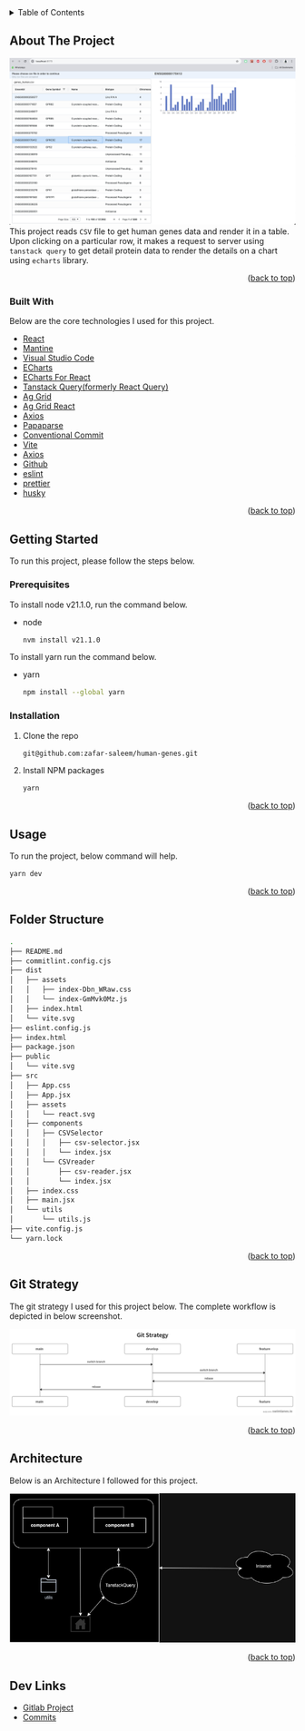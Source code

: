 <!-- TABLE OF CONTENTS -->
<details>
  <summary>Table of Contents</summary>
  <ol>
    <li>
      <a href="#about-the-project">About The Project</a>
      <ul>
        <li><a href="#built-with">Built With</a></li>
      </ul>
    </li>
    <li>
      <a href="#getting-started">Getting Started</a>
      <ul>
        <li><a href="#prerequisites">Prerequisites</a></li>
        <li><a href="#installation">Installation</a></li>
      </ul>
    </li>
    <li><a href="#usage">Usage</a></li>
    <li><a href="#folder-structure">Folder Structure</a></li>
    <li><a href="#git-strategy">Git Strategy</a></li>
    <li><a href="#architecture">Architecture</a></li>
    <li><a href="#contributions">Contributions</a></li>
    <li><a href="#dev-links">Dev Links</a></li>
  </ol>
</details>



<!-- ABOUT THE PROJECT -->
## About The Project

![Product Name Screen Shot](screenshots/screenshot.png)
This project reads `CSV` file to get human genes data and render it in a table. Upon clicking on a particular row, it makes a request to server using `tanstack query` to get detail protein data to render the details on a chart using `echarts` library.

<p align="right">(<a href="#readme-top">back to top</a>)</p>



### Built With

Below are the core technologies I used for this project.

* [React](https://reactjs.org/)
* [Mantine](https://mantine.dev/)
* [Visual Studio Code](https://code.visualstudio.com/)
* [ECharts](https://echarts.apache.org/en/index.html)
* [ECharts For React](https://www.npmjs.com/package/echarts-for-react)
* [Tanstack Query(formerly React Query)](https://tanstack.com/)
* [Ag Grid](https://www.ag-grid.com/)
* [Ag Grid React](https://www.npmjs.com/package/ag-grid-react)
* [Axios](https://axios-http.com/)
* [Papaparse](https://www.papaparse.com/)
* [Conventional Commit](https://www.conventionalcommits.org/en/v1.0.0/)
* [Vite](https://vitejs.dev/)
* [Axios](https://axios-http.com/)
* [Github](https://github.com/)
* [eslint](https://eslint.org/)
* [prettier](https://prettier.io/)
* [husky](https://github.com/typicode/husky)


<p align="right">(<a href="#readme-top">back to top</a>)</p>

<!-- GETTING STARTED -->
## Getting Started

To run this project, please follow the steps below.

### Prerequisites

To install node v21.1.0, run the command below.

* node
  ```sh
  nvm install v21.1.0
  ```

To install yarn run the command below.
* yarn
  ```sh
  npm install --global yarn
  ```

### Installation

1. Clone the repo
   ```sh
   git@github.com:zafar-saleem/human-genes.git
   ```
2. Install NPM packages
   ```sh
   yarn
   ```

<p align="right">(<a href="#readme-top">back to top</a>)</p>

<!-- USAGE EXAMPLES -->
## Usage

To run the project, below command will help.

  ```sh
  yarn dev
  ```

<p align="right">(<a href="#readme-top">back to top</a>)</p>



<!-- FOLDER STRUCTURE -->
## Folder Structure

  ```bash
  .
├── README.md
├── commitlint.config.cjs
├── dist
│   ├── assets
│   │   ├── index-Dbn_WRaw.css
│   │   └── index-GmMvk0Mz.js
│   ├── index.html
│   └── vite.svg
├── eslint.config.js
├── index.html
├── package.json
├── public
│   └── vite.svg
├── src
│   ├── App.css
│   ├── App.jsx
│   ├── assets
│   │   └── react.svg
│   ├── components
│   │   ├── CSVSelector
│   │   │   ├── csv-selector.jsx
│   │   │   └── index.jsx
│   │   └── CSVreader
│   │       ├── csv-reader.jsx
│   │       └── index.jsx
│   ├── index.css
│   ├── main.jsx
│   └── utils
│       └── utils.js
├── vite.config.js
└── yarn.lock
  ```

<p align="right">(<a href="#readme-top">back to top</a>)</p>

<!-- GIT STRATEGY -->
## Git Strategy

The git strategy I used for this project below. The complete workflow is depicted in below screenshot.

![Screenshot](screenshots/git-strategy.png)

<p align="right">(<a href="#readme-top">back to top</a>)</p>

<!-- ARCHITECTURE -->
## Architecture

Below is an Architecture I followed for this project.

![Screenshot](screenshots/architecture.jpg)

<p align="right">(<a href="#readme-top">back to top</a>)</p>

<!-- DEV LINKS -->
## Dev Links

* [Gitlab Project](https://github.com/zafar-saleem/human-genes)
* [Commits](https://github.com/zafar-saleem/human-genes/commits/develop/)

